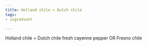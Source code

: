 ```yaml
---
title: Holland chile = Dutch chile
tags:
- ingredient

---
```

Holland chile = Dutch chile fresh cayenne pepper OR Fresno chile
